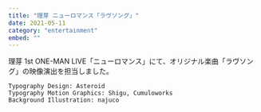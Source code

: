 ```yaml
---
title: "理芽 ニューロマンス「ラヴソング」"
date: 2021-05-11
category: "entertainment"
embed: ""
---
```


理芽 1st ONE-MAN LIVE「ニューロマンス」にて、オリジナル楽曲「ラヴソング」の映像演出を担当しました。

```plaintext
Typography Design: Asteroid
Typography Motion Graphics: Shigu, Cumuloworks
Background Illustration: najuco
```
